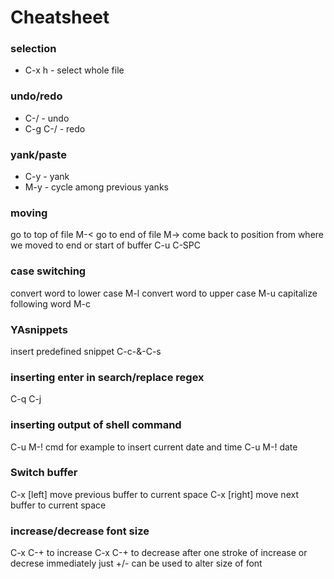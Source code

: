 # Cheatsheet

### selection
* C-x h - select whole file

### undo/redo
* C-/ - undo
* C-g C-/ - redo

### yank/paste

* C-y - yank
* M-y - cycle among previous yanks

### moving
go to top of file M-<
go to end of file M->
come back to position from where we moved to end or start of buffer C-u C-SPC

### case switching
 convert word to lower case M-l
 convert word to upper case M-u
 capitalize following word M-c
 
 
### YAsnippets
insert predefined snippet C-c-&-C-s 

### inserting enter in search/replace regex
C-q C-j


### inserting output of shell command
C-u M-! cmd
for example to insert current date and time 
C-u M-! date

### Switch buffer
C-x [left]  move previous buffer to current space
C-x [right] move next buffer to current space

### increase/decrease font size
C-x C-+ to increase
C-x C-+ to decrease
after one stroke of increase or decrese immediately just +/- can be used to alter size of font

